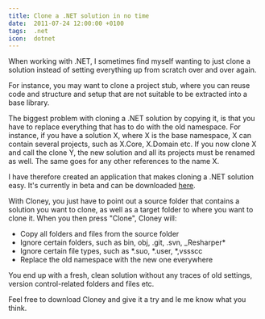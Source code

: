 ```yaml
---
title: Clone a .NET solution in no time
date:  2011-07-24 12:00:00 +0100
tags:  .net
icon:  dotnet
---
```


When working with .NET, I sometimes find myself wanting to just clone a solution
instead of setting everything up from scratch over and over again.

For instance, you may want to clone a project stub, where you can reuse code and
structure and setup that are not suitable to be extracted into a base library.

The biggest problem with cloning a .NET solution by copying it, is that you have
to replace everything that has to do with the old namespace. For instance, if you
have a solution X, where X is the base namespace, X can contain several projects,
such as X.Core, X.Domain etc. If you now clone X and call the clone Y, the new
solution and all its projects must be renamed as well. The same goes for any other
references to the name X.

I have therefore created an application that makes cloning a .NET solution easy.
It's currently in beta and can be downloaded [here](https://danielsaidi.github.com/Cloney).

With Cloney, you just have to point out a source folder that contains a solution
you want to clone, as well as a target folder to where you want to clone it. When
you then press "Clone", Cloney will:

- Copy all folders and files from the source folder
- Ignore certain folders, such as bin, obj, .git, .svn, _Resharper*
- Ignore certain file types, such as *.suo, *.user, *,vssscc
- Replace the old namespace with the new one everywhere

You end up with a fresh, clean solution without any traces of old settings, version
control-related folders and files etc.

Feel free to download Cloney and give it a try and le me know what you think.